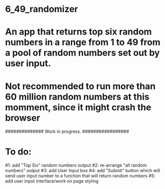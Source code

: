 # 6_49_randomizer
# An app that returns top six random numbers in a range from 1 to 49 from a pool of random numbers set out by user input.
# Not recommended to run more than 60 million random numbers at this momment, since it might crash the browser

##############  Work in progress.  #################


# To do:
#1: add "Top Six" random numbers output
#2: re-arrange "all random numbers" output
#3: add User Input box
#4: add "Submit" button which will send user input number to a function that will return random numbers
#5: add user input interface/work on page styling



